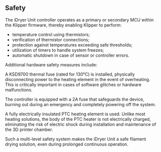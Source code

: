 ## Safety

The iDryer Unit controller operates as a primary or secondary MCU within the Klipper firmware, thereby enabling Klipper to perform:

* temperature control using thermistors;
* verification of thermistor connections;
* protection against temperatures exceeding safe thresholds;
* utilization of timers to handle system freezes;
* automatic shutdown in case of sensor or controller errors.

Additional hardware safety measures include:

A KSD9700 thermal fuse (rated for 130°C) is installed, physically disconnecting power to the heating element in the event of overheating. This is critically important in cases of software glitches or hardware malfunctions.

The controller is equipped with a 2A fuse that safeguards the device, burning out during an emergency and completely powering off the system.

A fully electrically insulated PTC heating element is used. Unlike most heating solutions, the body of the PTC heater is not electrically charged, eliminating the risk of electric shock during installation and maintenance of the 3D printer chamber.

Such a multi-level safety system makes the iDryer Unit a safe filament drying solution, even during prolonged continuous operation.
